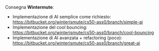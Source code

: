 Consegna **Wintermute**:
- Implementazione di AI semplice come richiesto: https://bitbucket.org/winterismute/cs50-ass0/branch/simple-ai
- Implementazione del cool bouncing: https://bitbucket.org/winterismute/cs50-ass0/branch/cool-bouncing
- Implementazione di AI avanzata + refactoring (poco): https://bitbucket.org/winterismute/cs50-ass0/branch/great-ai
